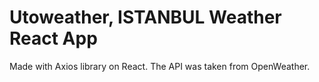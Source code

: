 # Utoweather, ISTANBUL Weather React App  

Made with Axios library on React. The API was taken from OpenWeather.



